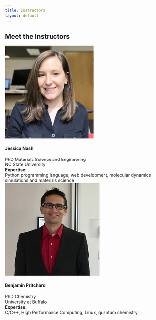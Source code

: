 ```yaml
---
title: Instructors
layout: default
---
```


<div class="d-flex justify-content-center mb-5"><h2>Meet the Instructors</h2></div>

<div class="row">
    <div class="col-lg-5 col-sm-12 mb-5">
        <div class="d-flex justify-content-center"><img class="rounded-circle" src="images/jessica.jpg" height="300"></div>
        <div class="d-flex justify-content-center mt-3"><h4>Jessica Nash</h4></div>
        <div class="d-flex justify-content-center">PhD Materials Science and Engineering<br>NC State University</div>
        <div class="row mt-3">
            <div class="col"><strong>Expertise:</strong></div>
            <div class="col d-flex justify-content-left">Python programming language, web development, molecular dynamics simulations and materials science</div>
        </div>
    </div>
    <div class="col-lg-2 col-sm-0 mb-5"></div>
    <div class="col-lg-5 col-sm-12">
        <div class="d-flex justify-content-center"><img class="rounded-circle" src="images/ben.jpg" height="300"></div>
        <div class="d-flex justify-content-center mt-3"><h4>Benjamin Pritchard</h4></div>
        <div class="d-flex justify-content-center">PhD Chemistry<br>University at Buffalo</div>
        <div class="row mt-3">
            <div class="col"><strong>Expertise:</strong></div>
            <div class="col d-flex justify-content-left">C/C++, High Performance Computing, Linux, quantum chemistry</div>
        </div>
    </div>
</div>
